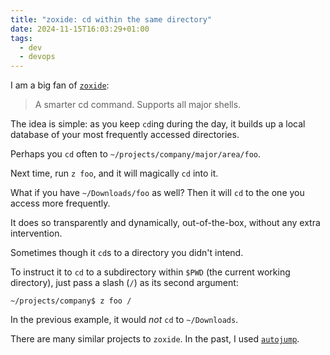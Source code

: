 ```yaml
---
title: "zoxide: cd within the same directory"
date: 2024-11-15T16:03:29+01:00
tags:
  - dev
  - devops
---
```


I am a big fan of [`zoxide`](https://github.com/ajeetdsouza/zoxide):

> A smarter cd command. Supports all major shells.

The idea is simple: as you keep `cd`ing during the day, it builds up a local
database of your most frequently accessed directories.

<!--more-->

Perhaps you `cd` often to `~/projects/company/major/area/foo`.

Next time, run `z foo`, and it will magically `cd` into it.

What if you have `~/Downloads/foo` as well? Then it will `cd` to the one you
access more frequently.

It does so transparently and dynamically, out-of-the-box, without any extra
intervention.

Sometimes though it `cd`s to a directory you didn't intend.

To instruct it to `cd` to a subdirectory within `$PWD` (the current working
directory), just pass a slash (`/`) as its second argument:

```shell
~/projects/company$ z foo /
```

In the previous example, it would _not_ `cd` to `~/Downloads`.

There are many similar projects to `zoxide`. In the past, I used
[`autojump`](https://github.com/wting/autojump).
